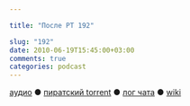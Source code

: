 ```yaml
---

title: "После РТ 192"

slug: "192"
date: 2010-06-19T15:45:00+03:00
comments: true
categories: podcast
---
```

[аудио](http://cdn.radio-t.com/rt192post.mp3) ● [пиратский torrent](http://pirates.radio-t.com/torrents/rt192post.mp3.torrent) ● [лог чата](http://chat.radio-t.com/logs/radio-t-192.html) ● [wiki](http://wiki.radio-t.com/%D0%9F%D0%BE%D1%81%D0%BB%D0%B5_%D0%A0%D0%A2_192)<audio src="http://cdn.radio-t.com/rt192post.mp3" preload="none">
